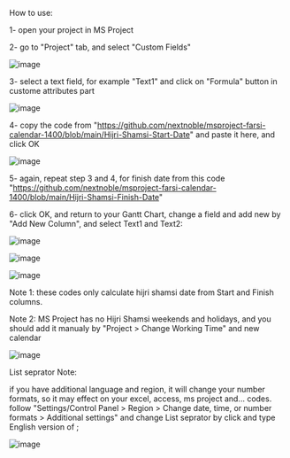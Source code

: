 How to use:

1- open your project in MS Project

2- go to "Project" tab, and select "Custom Fields"

![image](https://user-images.githubusercontent.com/58658008/111314656-d99add00-8676-11eb-9054-e698d01da15c.png)

3- select a text field, for example "Text1" and click on "Formula" button in custome attributes part

![image](https://user-images.githubusercontent.com/58658008/111314736-ecadad00-8676-11eb-82d5-7da1d6ce1031.png)

4- copy the code from "https://github.com/nextnoble/msproject-farsi-calendar-1400/blob/main/Hijri-Shamsi-Start-Date" and paste it here, and click OK

![image](https://user-images.githubusercontent.com/58658008/111311835-e9fd8880-8673-11eb-8d4b-2edb2959503e.png)

5- again, repeat step 3 and 4, for finish date from this code "https://github.com/nextnoble/msproject-farsi-calendar-1400/blob/main/Hijri-Shamsi-Finish-Date"

6- click OK, and return to your Gantt Chart, change a field and add new by "Add New Column", and select Text1 and Text2:

![image](https://user-images.githubusercontent.com/58658008/111310723-a6eee580-8672-11eb-808c-7fbfec87c696.png)

![image](https://user-images.githubusercontent.com/58658008/111311845-ec5fe280-8673-11eb-8bf3-3f5254d19b65.png)

![image](https://user-images.githubusercontent.com/58658008/111312550-a5beb800-8674-11eb-8121-149da1d08ab5.png)


Note 1: these codes only calculate hijri shamsi date from Start and Finish columns.


Note 2: MS Project has no Hijri Shamsi weekends and holidays, and you should add it manualy by "Project > Change Working Time" and new calendar

![image](https://user-images.githubusercontent.com/58658008/111313160-40b79200-8675-11eb-96dc-e5c41c85b6ce.png)


List seprator Note:

if you have additional language and region, it will change your number formats, so it may effect on your excel, access, ms project and... codes. follow "Settings/Control Panel > Region > Change date, time, or number formats > Additional settings" and change List seprator by click and type English version of ;

![image](https://user-images.githubusercontent.com/58658008/111313607-ccc9b980-8675-11eb-8e66-ce165209e981.png)
